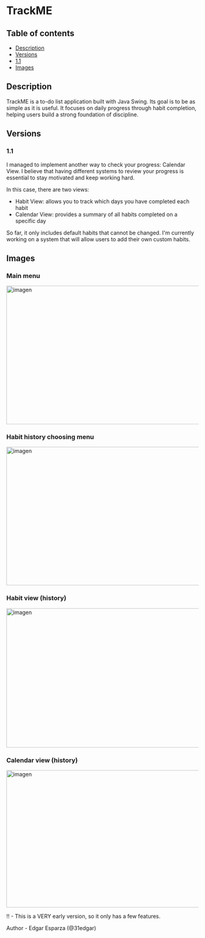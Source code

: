 # TrackME
## Table of contents
- [Description](#Description)
- [Versions](#Versions)
-   [1.1](#1.1)
- [Images](#Images)

## Description
TrackME is a to-do list application built with Java Swing. Its goal is to be as simple as it is useful. It focuses on daily progress through habit completion, helping users build a strong foundation of discipline.

## Versions
### 1.1
I managed to implement another way to check your progress: Calendar View. I believe that having different systems to review your progress is essential to stay motivated and keep working hard.

In this case, there are two views:
+ Habit View: allows you to track which days you have completed each habit
+ Calendar View: provides a summary of all habits completed on a specific day

So far, it only includes default habits that cannot be changed. I'm currently working on a system that will allow users to add their own custom habits.

## Images
### Main menu
<img width="578" height="362" alt="imagen" src="https://github.com/user-attachments/assets/ad42b7db-ca74-4e42-8df8-5a94e0199e0d" />

### Habit history choosing menu
<img width="580" height="362" alt="imagen" src="https://github.com/user-attachments/assets/d00c40e1-7a03-49ec-af34-8bea823035e9" />

### Habit view (history)
<img width="581" height="364" alt="imagen" src="https://github.com/user-attachments/assets/6160cb2f-76d4-4458-87bd-35a36a1d3fba" />

### Calendar view (history)
<img width="580" height="359" alt="imagen" src="https://github.com/user-attachments/assets/ce69fa72-ac0e-4f7a-9d43-d772f411ac9e" />

!! - This is a VERY early version, so it only has a few features.

Author - Edgar Esparza (@31edgar)
